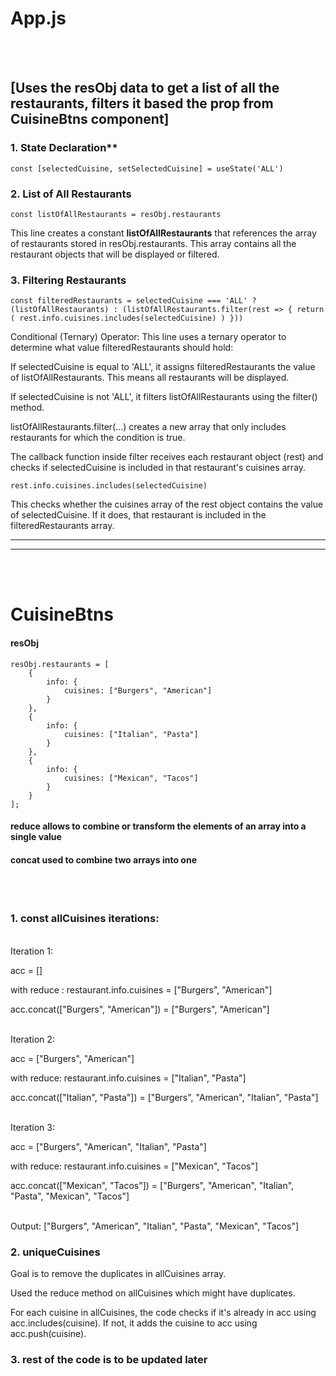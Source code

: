 # App.js
<br>
<br>

## [Uses the resObj data to get a list of all the restaurants, filters it based the prop from CuisineBtns component]

### 1. State Declaration**

`const [selectedCuisine, setSelectedCuisine] = useState('ALL')`

### 2. List of All Restaurants

`const listOfAllRestaurants = resObj.restaurants`

This line creates a constant __listOfAllRestaurants__ that references the array of restaurants stored in resObj.restaurants. This array contains all the restaurant objects that will be displayed or filtered.

### 3. Filtering Restaurants
`const filteredRestaurants = selectedCuisine === 'ALL' ? (listOfAllRestaurants) : (listOfAllRestaurants.filter(rest => {
  return (
    rest.info.cuisines.includes(selectedCuisine)
  )
}))`

Conditional (Ternary) Operator: This line uses a ternary operator to determine what value filteredRestaurants should hold:

If selectedCuisine is equal to 'ALL', it assigns filteredRestaurants the value of listOfAllRestaurants. This means all restaurants will be displayed.

If selectedCuisine is not 'ALL', it filters listOfAllRestaurants using the filter() method.

listOfAllRestaurants.filter(...) creates a new array that only includes restaurants for which the condition is true.

The callback function inside filter receives each restaurant object (rest) and checks if selectedCuisine is included in that restaurant's cuisines array.

`rest.info.cuisines.includes(selectedCuisine)
`

 This checks whether the cuisines array of the rest object contains the value of selectedCuisine. If it does, that restaurant is included in the filteredRestaurants array.

***
***
<br>
<br>

# CuisineBtns

#### resObj 
```
resObj.restaurants = [
    {
        info: {
            cuisines: ["Burgers", "American"]
        }
    },
    {
        info: {
            cuisines: ["Italian", "Pasta"]
        }
    },
    {
        info: {
            cuisines: ["Mexican", "Tacos"]
        }
    }
];

```
#### reduce allows to combine or transform the elements of an array into a single value 
#### concat used to combine two arrays into one
<br>
<br>

### 1. const allCuisines iterations:
<br>
Iteration 1:

acc = []

with reduce : restaurant.info.cuisines = ["Burgers", "American"]

acc.concat(["Burgers", "American"]) = ["Burgers", "American"]

<br>
Iteration 2:

acc = ["Burgers", "American"]

with reduce: restaurant.info.cuisines = ["Italian", "Pasta"]

acc.concat(["Italian", "Pasta"]) = ["Burgers", "American", "Italian", "Pasta"]

<br>
Iteration 3:

acc = ["Burgers", "American", "Italian", "Pasta"]

with reduce: restaurant.info.cuisines = ["Mexican", "Tacos"]

acc.concat(["Mexican", "Tacos"]) = ["Burgers", "American", "Italian", "Pasta", "Mexican", "Tacos"]

<br>
Output:
["Burgers", "American", "Italian", "Pasta", "Mexican", "Tacos"]

<br>

### 2. uniqueCuisines 

Goal is to remove the duplicates in allCuisines array.

Used the reduce method on allCuisines which might have duplicates.

For each cuisine in allCuisines, the code checks if it's already in acc using acc.includes(cuisine).
If not, it adds the cuisine to acc using acc.push(cuisine).

### 3. rest of the code is to be updated later